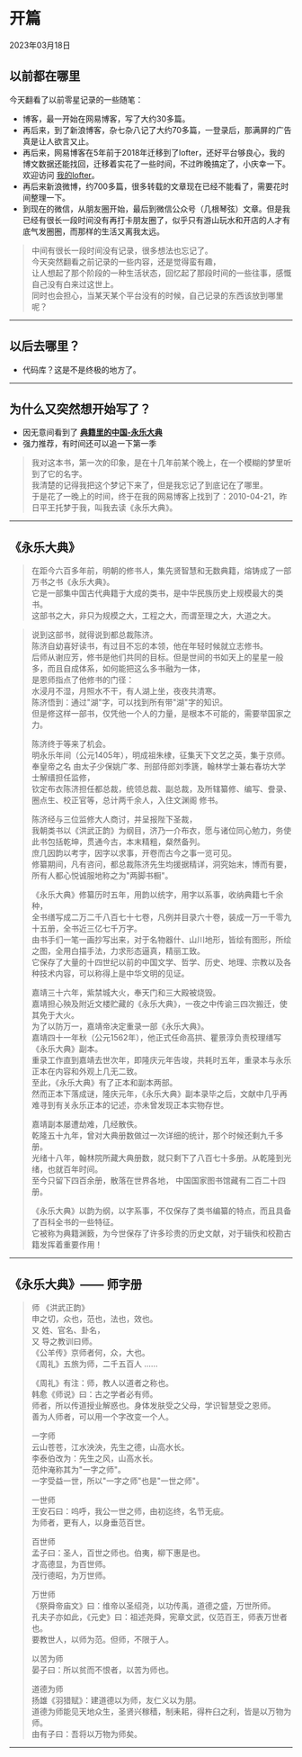 # 开篇
<div class="date">2023年03月18日</div>


## 以前都在哪里

今天翻看了以前零星记录的一些随笔：
- 博客，最一开始在网易博客，写了大约30多篇。
- 再后来，到了新浪博客，杂七杂八记了大约70多篇，一登录后，那满屏的广告真是让人欲言又止。
- 再后来，网易博客在5年前于2018年迁移到了lofter，还好平台够良心，我的博文数据还能找回，迁移着实花了一些时间，不过昨晚搞定了，小庆幸一下。欢迎访问 [我的lofter](https://renjj.lofter.com/)。
- 再后来新浪微博，约700多篇，很多转载的文章现在已经不能看了，需要花时间整理一下。
- 到现在的微信，从朋友圈开始，最后到微信公众号（几根琴弦）文章。但是我已经有很长一段时间没有再打卡朋友圈了，似乎只有游山玩水和开店的人才有底气发圈圈，而那样的生活又离我太远。


>   中间有很长一段时间没有记录，很多想法也忘记了。</br>
    今天突然翻看之前记录的一些内容，还是觉得蛮有趣，</br>
    让人想起了那个阶段的一种生活状态，回忆起了那段时间的一些往事，感慨自己没有白来过这世上。</br>
    同时也会担心，当某天某个平台没有的时候，自己记录的东西该放到哪里呢？

***

## 以后去哪里？
- 代码库？这是不是终极的地方了。  

***  




## 为什么又突然想开始写了？

- 因无意间看到了 **[典籍里的中国-永乐大典](https://v.youku.com/v_show/id_XNTkxNTU4ODQ0MA==.html?showid=bbaf731e4717460da32e)**
- 强力推荐，有时间还可以追一下第一季 

>   我对这本书，第一次的印象，是在十几年前某个晚上，在一个模糊的梦里听到了它的名字。</br>
    我清楚的记得我把这个梦记下来了，但是我忘记了到底记在了哪里。  </br>
    于是花了一晚上的时间，终于在我的网易博客上找到了：2010-04-21，昨日平王托梦于我，叫我去读《永乐大典》。
    
***

## 《永乐大典》
>   在距今六百多年前，明朝的修书人，集先贤智慧和无数典籍，熔铸成了一部万书之书《永乐大典》。</br>
    它是一部集中国古代典籍于大成的类书，是中华民族历史上规模最大的类书。</br>
    这部书之大，非只为规模之大，工程之大，而谓至理之大，大道之大。   
    
>   说到这部书，就得说到都总裁陈济。</br>
    陈济自幼喜好读书，有过目不忘的本领，他在年轻时候就立志修书。</br>
    后师从谢应芳，修书是他们共同的目标。但是世间的书如天上的星星一般多，而且自成体系，如何能把这么多书融为一体，</br>
    是恩师指点了他修书的门径：</br>
    水浸月不湿，月照水不干，有人湖上坐，夜夜共清寒。</br>
    陈济悟到：通过"湖"字，可以找到所有带"湖"字的知识。 </br>
    但是修这样一部书，仅凭他一个人的力量，是根本不可能的，需要举国家之力。    
>   
>   陈济终于等来了机会。</br>
    明永乐年间（公元1405年），明成祖朱棣，征集天下文艺之英，集于京师。</br>
    奉皇帝之名 由太子少保姚广孝、刑部侍郎刘季篪，翰林学士兼右春坊大学士解缙担任监修，</br>
    钦定布衣陈济担任都总裁，统领总裁、副总裁，及所辖纂修、编写、誊录、圈点生、校正官等，总计两千余人，入住文渊阁 修书。
>
>   陈济经与三位监修大人商讨，并呈报陛下圣裁，</br>
    我朝类书以《洪武正韵》为纲目，济乃一介布衣，愿与诸位同心勉力，务使此书包括乾坤，贯通今古，本末精粗，粲然备列。</br>
    庶几因韵以考字，因字以求事，开卷而古今之事一览可见。</br>
    修纂期间，凡有咨问，都总裁陈济先生均援据精详，洞究始末，博而有要，所有人都心悦诚服地称之为"两脚书橱"。
>    
>  《永乐大典》修纂历时五年，用韵以统字，用字以系事，收纳典籍七千余种，</br>
    全书缮写成二万二千八百七十七卷，凡例并目录六十卷，装成一万一千零九十五册，全书近三亿七千万字。</br>
    由书手们一笔一画抄写出来，对于名物器什、山川地形，皆绘有图形，所绘之图，全用白描手法，力求形态逼真，精丽工致。</br>
    它保存了大量的十四世纪以前的中国文学、哲学、历史、地理、宗教以及各种技术内容，可以称得上是中华文明的见证。</br>
>    
>   嘉靖三十六年，紫禁城大火，奉天门和三大殿被烧毁。</br>
    嘉靖担心殃及附近文楼贮藏的《永乐大典》，一夜之中传谕三四次搬迁，使其免于大火。</br>
    为了以防万一，嘉靖帝决定重录一部《永乐大典》。</br>
    嘉靖四十一年秋（公元1562年），他正式任命高拱、瞿景淳负责校理缮写《永乐大典》副本。</br>
    重录工作直到嘉靖去世次年，即隆庆元年告竣，共耗时五年，重录本与永乐正本在内容和外观上几无二致。</br>
    至此，《永乐大典》有了正本和副本两部。</br>
    然而正本下落成谜，隆庆元年，《永乐大典》副本录毕之后，文献中几乎再难寻到有关永乐正本的记述，亦未曾发现正本实物存世。
>    
>   嘉靖副本屡遭劫难，几经散佚。</br>
    乾隆五十九年，曾对大典册数做过一次详细的统计，那个时候还剩九千多册。</br>
    光绪十八年，翰林院所藏大典册数，就只剩下了八百七十多册。从乾隆到光绪，也就百年时间。</br>
    至今只留下四百余册，散落在世界各地，
    中国国家图书馆藏有二百二十四册。
>    
>  《永乐大典》以韵为纲，以字系事，不仅保存了类书编纂的特点，而且具备了百科全书的一些特征。</br>
    它被称为典籍渊䉤，为今世保存了许多珍贵的历史文献，对于辑佚和校勘古籍发挥着重要作用！


***    



## 《永乐大典》—— 师字册
>   师 《洪武正韵》</br>
    申之切，众也，范也，法也，效也。</br>
    又 姓、官名、卦名，</br>
    又 导之教训曰师。 </br>
    《公羊传》京师者何，众，大也。</br>
    《周礼》五旅为师，二千五百人 ......
>
>   《周礼》有注：师，教人以道者之称也。</br>
    韩愈《师说》曰：古之学者必有师。</br>
    师者，所以传道授业解惑也。身体发肤受之父母，学识智慧受之恩师。</br>
    善为人师者，可以用一个字改变一个人。
>
>   一字师</br>
>   云山苍苍，江水泱泱，先生之德，山高水长。</br>
    李泰伯改为：先生之风，山高水长。</br>
    范仲淹称其为"一字之师"。</br>
    一字受益一世，所以"一字之师"也是"一世之师"。
>
>   一世师</br>
>   王安石曰：呜呼，我公一世之师，由初迄终，名节无疵。</br>
    为师者，更有人，以身垂范百世。
>    
>   百世师</br>
    孟子曰：圣人，百世之师也。伯夷，柳下惠是也。</br>
    才高德显，为百世师。</br>
    茂行德昭，为万世师。</br>
>
>   万世师</br>
    《祭舜帝庙文》曰：维帝以圣绍尧，以功传禹，道德之盛，万世所师。</br>
    孔夫子亦如此，《元史》曰：祖述尧舜，宪章文武，仪范百王，师表万世者也。</br>
    要教世人，以师为范。但师，不限于人。
>
>   以苦为师</br>
    晏子曰：所以贫而不恨者，以苦为师也。
>
>   道德为师</br>
    扬雄《羽猎赋》：建道德以为师，友仁义以为朋。</br>
    道德为师能见天地众生，圣贤兴稼穑，制耒耜，得杵臼之利，皆是以万物为师。</br>
    由有子曰：吾将以万物为师矣。
***

